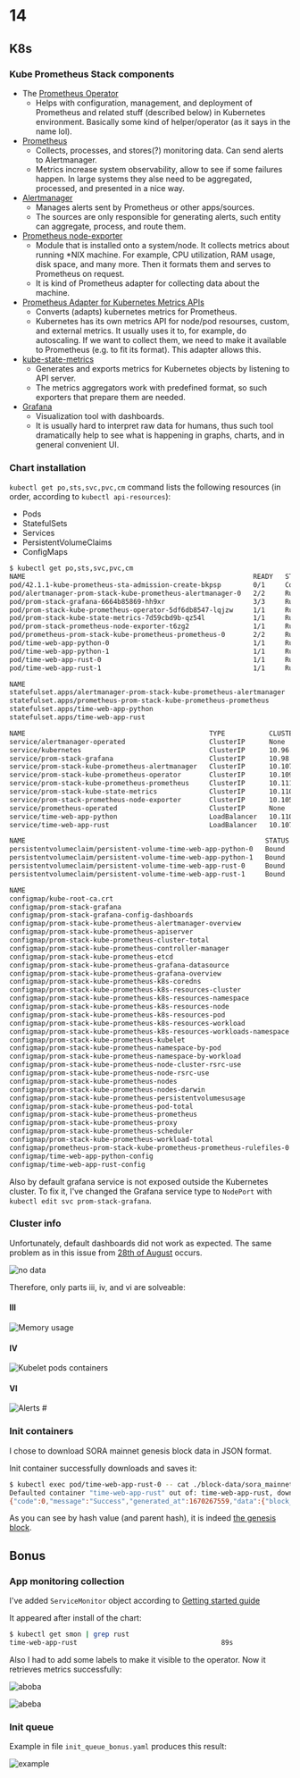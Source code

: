 # 14

## K8s

### Kube Prometheus Stack components

* The [Prometheus Operator](https://github.com/prometheus-operator/prometheus-operator)
  * Helps with configuration, management, and deployment of Prometheus and related stuff (described below) in Kubernetes environment. Basically some kind of helper/operator (as it says in the name lol).
* [Prometheus](https://prometheus.io/)
  * Collects, processes, and stores(?) monitoring data. Can send alerts to Alertmanager.
  * Metrics increase system observability, allow to see if some failures happen. In large systems they alse need to be aggregated, processed, and presented in a nice way.
* [Alertmanager](https://github.com/prometheus/alertmanager)
  * Manages alerts sent by Prometheus or other apps/sources.
  * The sources are only responsible for generating alerts, such entity can aggregate, process, and route them.
* [Prometheus node-exporter](https://github.com/prometheus/node_exporter)
  * Module that is installed onto a system/node. It collects metrics about running *NIX machine. For example, CPU utilization, RAM usage, disk space, and many more. Then it formats them and serves to Prometheus on request.
  * It is kind of Prometheus adapter for collecting data about the machine.
* [Prometheus Adapter for Kubernetes Metrics APIs](https://github.com/kubernetes-sigs/prometheus-adapter)
  * Converts (adapts) kubernetes metrics for Prometheus.
  * Kubernetes has its own metrics API for node/pod resourses, custom, and external metrics. It usually uses it to, for example, do autoscaling. If we want to collect them, we need to make it available to Prometheus (e.g. to fit its format). This adapter allows this.
* [kube-state-metrics](https://github.com/kubernetes/kube-state-metrics)
  * Generates and exports metrics for Kubernetes objects by listening to API server.
  * The metrics aggregators work with predefined format, so such exporters that prepare them are needed.
* [Grafana](https://grafana.com/)
  * Visualization tool with dashboards.
  * It is usually hard to interpret raw data for humans, thus such tool dramatically help to see what is happening in graphs, charts, and in general convenient UI.

### Chart installation

`kubectl get po,sts,svc,pvc,cm` command lists the following resources (in order, according to `kubectl api-resources`):

* Pods
* StatefulSets
* Services
* PersistentVolumeClaims
* ConfigMaps

```bash
$ kubectl get po,sts,svc,pvc,cm 
NAME                                                         READY   STATUS      RESTARTS      AGE
pod/42.1.1-kube-prometheus-sta-admission-create-bkpsp        0/1     Completed   0             3m43s
pod/alertmanager-prom-stack-kube-prometheus-alertmanager-0   2/2     Running     1 (63s ago)   97s
pod/prom-stack-grafana-6664b85869-hh9xr                      3/3     Running     0             2m24s
pod/prom-stack-kube-prometheus-operator-5df6db8547-lqjzw     1/1     Running     0             2m24s
pod/prom-stack-kube-state-metrics-7d59cbd9b-qz54l            1/1     Running     0             2m24s
pod/prom-stack-prometheus-node-exporter-t6zg2                1/1     Running     0             2m24s
pod/prometheus-prom-stack-kube-prometheus-prometheus-0       2/2     Running     0             97s
pod/time-web-app-python-0                                    1/1     Running     0             9m49s
pod/time-web-app-python-1                                    1/1     Running     0             9m49s
pod/time-web-app-rust-0                                      1/1     Running     0             8m27s
pod/time-web-app-rust-1                                      1/1     Running     0             8m27s

NAME                                                                    READY   AGE
statefulset.apps/alertmanager-prom-stack-kube-prometheus-alertmanager   1/1     97s
statefulset.apps/prometheus-prom-stack-kube-prometheus-prometheus       1/1     97s
statefulset.apps/time-web-app-python                                    2/2     9m50s
statefulset.apps/time-web-app-rust                                      2/2     8m27s

NAME                                              TYPE           CLUSTER-IP       EXTERNAL-IP   PORT(S)                      AGE
service/alertmanager-operated                     ClusterIP      None             <none>        9093/TCP,9094/TCP,9094/UDP   97s
service/kubernetes                                ClusterIP      10.96.0.1        <none>        443/TCP                      15m
service/prom-stack-grafana                        ClusterIP      10.98.76.71      <none>        80/TCP                       2m24s
service/prom-stack-kube-prometheus-alertmanager   ClusterIP      10.107.212.34    <none>        9093/TCP                     2m24s
service/prom-stack-kube-prometheus-operator       ClusterIP      10.109.184.57    <none>        443/TCP                      2m24s
service/prom-stack-kube-prometheus-prometheus     ClusterIP      10.111.216.56    <none>        9090/TCP                     2m24s
service/prom-stack-kube-state-metrics             ClusterIP      10.110.127.83    <none>        8080/TCP                     2m24s
service/prom-stack-prometheus-node-exporter       ClusterIP      10.105.40.235    <none>        9100/TCP                     2m24s
service/prometheus-operated                       ClusterIP      None             <none>        9090/TCP                     97s
service/time-web-app-python                       LoadBalancer   10.110.134.225   <pending>     80:31004/TCP                 9m50s
service/time-web-app-rust                         LoadBalancer   10.107.91.49     <pending>     80:31296/TCP                 8m27s

NAME                                                            STATUS   VOLUME                                     CAPACITY   ACCESS MODES   STORAGECLASS   AGE
persistentvolumeclaim/persistent-volume-time-web-app-python-0   Bound    pvc-9deadd71-8ce2-4524-940e-37050c209988   64Mi       RWO            standard       9m49s
persistentvolumeclaim/persistent-volume-time-web-app-python-1   Bound    pvc-85249af1-0dac-4f29-aa1b-745fbd8d6b50   64Mi       RWO            standard       9m49s
persistentvolumeclaim/persistent-volume-time-web-app-rust-0     Bound    pvc-50f6968f-e9ed-4d42-bbae-e5671d6580cb   64Mi       RWO            standard       8m27s
persistentvolumeclaim/persistent-volume-time-web-app-rust-1     Bound    pvc-ff218f7c-e227-401e-bf79-321d8e30659e   64Mi       RWO            standard       8m27s

NAME                                                                     DATA   AGE
configmap/kube-root-ca.crt                                               1      15m
configmap/prom-stack-grafana                                             1      2m24s
configmap/prom-stack-grafana-config-dashboards                           1      2m24s
configmap/prom-stack-kube-prometheus-alertmanager-overview               1      2m24s
configmap/prom-stack-kube-prometheus-apiserver                           1      2m24s
configmap/prom-stack-kube-prometheus-cluster-total                       1      2m24s
configmap/prom-stack-kube-prometheus-controller-manager                  1      2m24s
configmap/prom-stack-kube-prometheus-etcd                                1      2m24s
configmap/prom-stack-kube-prometheus-grafana-datasource                  1      2m24s
configmap/prom-stack-kube-prometheus-grafana-overview                    1      2m24s
configmap/prom-stack-kube-prometheus-k8s-coredns                         1      2m24s
configmap/prom-stack-kube-prometheus-k8s-resources-cluster               1      2m24s
configmap/prom-stack-kube-prometheus-k8s-resources-namespace             1      2m24s
configmap/prom-stack-kube-prometheus-k8s-resources-node                  1      2m24s
configmap/prom-stack-kube-prometheus-k8s-resources-pod                   1      2m24s
configmap/prom-stack-kube-prometheus-k8s-resources-workload              1      2m24s
configmap/prom-stack-kube-prometheus-k8s-resources-workloads-namespace   1      2m24s
configmap/prom-stack-kube-prometheus-kubelet                             1      2m24s
configmap/prom-stack-kube-prometheus-namespace-by-pod                    1      2m24s
configmap/prom-stack-kube-prometheus-namespace-by-workload               1      2m24s
configmap/prom-stack-kube-prometheus-node-cluster-rsrc-use               1      2m24s
configmap/prom-stack-kube-prometheus-node-rsrc-use                       1      2m24s
configmap/prom-stack-kube-prometheus-nodes                               1      2m24s
configmap/prom-stack-kube-prometheus-nodes-darwin                        1      2m24s
configmap/prom-stack-kube-prometheus-persistentvolumesusage              1      2m24s
configmap/prom-stack-kube-prometheus-pod-total                           1      2m24s
configmap/prom-stack-kube-prometheus-prometheus                          1      2m24s
configmap/prom-stack-kube-prometheus-proxy                               1      2m24s
configmap/prom-stack-kube-prometheus-scheduler                           1      2m24s
configmap/prom-stack-kube-prometheus-workload-total                      1      2m24s
configmap/prometheus-prom-stack-kube-prometheus-prometheus-rulefiles-0   29     97s
configmap/time-web-app-python-config                                     1      9m50s
configmap/time-web-app-rust-config                                       1      8m27s
```

Also by default grafana service is not exposed outside the Kubernetes cluster. To fix it, I've changed the Grafana service type to `NodePort` with `kubectl edit svc prom-stack-grafana`.

### Cluster info

Unfortunately, default dashboards did not work as expected. The same problem as in this issue from [28th of August](https://github.com/prometheus-operator/kube-prometheus/issues/1850) occurs.

![no data](https://i.imgur.com/EadtaMs.png)

Therefore, only parts iii, iv, and vi are solveable:

#### III

![Memory usage](https://i.imgur.com/miWn6Qo.png)

#### IV

![Kubelet pods containers](https://i.imgur.com/6qNMmQz.png)

#### VI

![Alerts #](https://i.imgur.com/0N9fCCY.png)

### Init containers

I chose to download SORA mainnet genesis block data in JSON format.

Init container successfully downloads and saves it:

```bash
$ kubectl exec pod/time-web-app-rust-0 -- cat ./block-data/sora_mainnet_genesis_block.json
Defaulted container "time-web-app-rust" out of: time-web-app-rust, download-file (init)
{"code":0,"message":"Success","generated_at":1670267559,"data":{"block_num":0,"block_timestamp":0,"hash":"0x7e4e32d0feafd4f9c9414b0be86373f9a1efa904809b683453a9af6856d38ad5","parent_hash":"0x0000000000000000000000000000000000000000000000000000000000000000","state_root":"0xeef5ad0eb11c9c61de7d887ab470b1f823dc60532d3ebe89d90ddb50d43655c7","extrinsics_root":"0x03170a2e7597b7b7e3d84c05391d139a62b157e78786d8c082f29dcf4c111314","extrinsics":null,"events":null,"logs":null,"event_count":0,"extrinsics_count":0,"spec_version":1,"validator":"","finalized":true,"account_display":null}}
```

As you can see by hash value (and parent hash), it is indeed [the genesis block](https://sora.subscan.io/block/0).

## Bonus

### App monitoring collection

I've added `ServiceMonitor` object according to [Getting started guide](https://github.com/prometheus-operator/prometheus-operator/blob/main/Documentation/user-guides/getting-started.md)

It appeared after install of the chart:

```bash
$ kubectl get smon | grep rust
time-web-app-rust                                    89s
```

Also I had to add some labels to make it visible to the operator. Now it retrieves metrics successfully:

![aboba](https://i.imgur.com/gsTTj4r.png)

![abeba](https://i.imgur.com/JcoFAIq.png)

### Init queue

Example in file `init_queue_bonus.yaml` produces this result:

![example](https://i.imgur.com/DL2lp0a.png)
